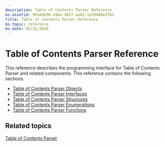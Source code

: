 ```yaml
---
description: Table of Contents Parser Reference
ms.assetid: 90a8d690-e9be-4657-aa02-1a78400e3f83
title: Table of Contents Parser Reference
ms.topic: reference
ms.date: 05/31/2018
---
```


# Table of Contents Parser Reference

This reference describes the programming interface for Table of Contents Parser and related components. This reference contains the following sections.

-   [Table of Contents Parser Objects](toc-parser-objects.md)
-   [Table of Contents Parser Interfaces](toc-parser-interfaces.md)
-   [Table of Contents Parser Structures](toc-parser-structures.md)
-   [Table of Contents Parser Enumerations](toc-parser-enumerations.md)
-   [Table of Contents Parser Functions](toc-parser-functions.md)

## Related topics

<dl> <dt>

[Table of Contents Parser](toc-parser.md)
</dt> </dl>

 

 



